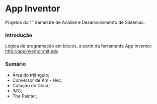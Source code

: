 # App Inventor
Projetos do 1° Semestre de Análise e Desenvolvimento de Sistemas.  

### Introdução
Lógica de programação em blocos, a partir da ferramenta App Inventor.  
http://appinventor.mit.edu  

### Sumário  
* Área do triângulo;  
* Conversor de Km - Hec;  
* Cotação do Dólar;  
* IMC;  
* The Painter;  
